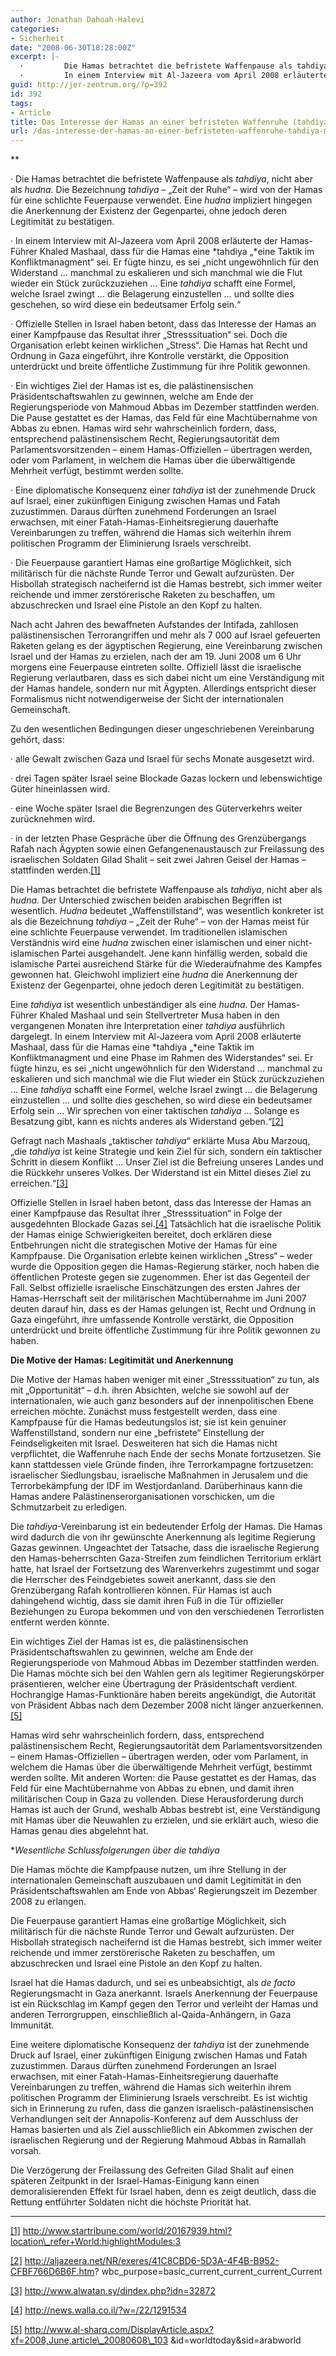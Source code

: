 ```yaml
---
author: Jonathan Dahoah-Halevi
categories:
- Sicherheit
date: "2008-06-30T18:28:00Z"
excerpt: |-
  ·         Die Hamas betrachtet die befristete Waffenpause als tahdiya, nicht aber als hudna. Die Bezeichnung tahdiya – „Zeit der Ruhe“ – wird von der Hamas für eine schlichte Feuerpause verwendet. Eine hudna impliziert hingegen die Anerkennung der Existenz der Gegenpartei, ohne jedoch deren Legitimität zu bestätigen.
  ·         In einem Interview mit Al-Jazeera vom April 2008 erläuterte der Hamas-Führer Khaled Mashaal, dass für die Hamas eine tahdiya „eine Taktik im Konfliktmanagment“ sei. Er fügte hinzu, es sei „nicht ungewöhnlich für den Widerstand … manchmal zu eskalieren und sich manchmal wie die Flut wieder ein Stück zurückzuziehen … Eine tahdiya schafft eine Formel, welche Israel zwingt … die Belagerung einzustellen … und sollte dies geschehen, so wird diese ein bedeutsamer Erfolg sein.“
guid: http://jer-zentrum.org/?p=392
id: 392
tags:
- Article
title: Das Interesse der Hamas an einer befristeten Waffenruhe (tahdiya) mit Israel
url: /das-interesse-der-hamas-an-einer-befristeten-waffenruhe-tahdiya-mit-israel-2/
---
```





**

· Die Hamas betrachtet die befristete Waffenpause als *tahdiya*, nicht aber als *hudna*. Die Bezeichnung *tahdiya* – „Zeit der Ruhe“ – wird von der Hamas für eine schlichte Feuerpause verwendet. Eine *hudna* impliziert hingegen die Anerkennung der Existenz der Gegenpartei, ohne jedoch deren Legitimität zu bestätigen.

· In einem Interview mit Al-Jazeera vom April 2008 erläuterte der Hamas-Führer Khaled Mashaal, dass für die Hamas eine *tahdiya „*eine Taktik im Konfliktmanagment“ sei. Er fügte hinzu, es sei „nicht ungewöhnlich für den Widerstand … manchmal zu eskalieren und sich manchmal wie die Flut wieder ein Stück zurückzuziehen … Eine *tahdiya* schafft eine Formel, welche Israel zwingt … die Belagerung einzustellen … und sollte dies geschehen, so wird diese ein bedeutsamer Erfolg sein.“

· Offizielle Stellen in Israel haben betont, dass das Interesse der Hamas an einer Kampfpause das Resultat ihrer „Stresssituation“ sei. Doch die Organisation erlebt keinen wirklichen „Stress“. Die Hamas hat Recht und Ordnung in Gaza eingeführt, ihre Kontrolle verstärkt, die Opposition unterdrückt und breite öffentliche Zustimmung für ihre Politik gewonnen.

· Ein wichtiges Ziel der Hamas ist es, die palästinensischen Präsidentschaftswahlen zu gewinnen, welche am Ende der Regierungsperiode von Mahmoud Abbas im Dezember stattfinden werden. Die Pause gestattet es der Hamas, das Feld für eine Machtübernahme von Abbas zu ebnen. Hamas wird sehr wahrscheinlich fordern, dass, entsprechend palästinensischem Recht, Regierungsautorität dem Parlamentsvorsitzenden – einem Hamas-Offiziellen – übertragen werden, oder vom Parlament, in welchem die Hamas über die überwältigende Mehrheit verfügt, bestimmt werden sollte.

· Eine diplomatische Konsequenz einer *tahdiya* ist der zunehmende Druck auf Israel, einer zukünftigen Einigung zwischen Hamas und Fatah zuzustimmen. Daraus dürften zunehmend Forderungen an Israel erwachsen, mit einer Fatah-Hamas-Einheitsregierung dauerhafte Vereinbarungen zu treffen, während die Hamas sich weiterhin ihrem politischen Programm der Eliminierung Israels verschreibt.

· Die Feuerpause garantiert Hamas eine großartige Möglichkeit, sich militärisch für die nächste Runde Terror und Gewalt aufzurüsten. Der Hisbollah strategisch nacheifernd ist die Hamas bestrebt, sich immer weiter reichende und immer zerstörerische Raketen zu beschaffen, um abzuschrecken und Israel eine Pistole an den Kopf zu halten.

 

Nach acht Jahren des bewaffneten Aufstandes der Intifada, zahllosen palästinensischen Terrorangriffen und mehr als 7 000 auf Israel gefeuerten Raketen gelang es der ägyptischen Regierung, eine Vereinbarung zwischen Israel und der Hamas zu erzielen, nach der am 19. Juni 2008 um 6 Uhr morgens eine Feuerpause eintreten sollte. Offiziell lässt die israelische Regierung verlautbaren, dass es sich dabei nicht um eine Verständigung mit der Hamas handele, sondern nur mit Ägypten. Allerdings entspricht dieser Formalismus nicht notwendigerweise der Sicht der internationalen Gemeinschaft.

 

Zu den wesentlichen Bedingungen dieser ungeschriebenen Vereinbarung gehört, dass:

 

· alle Gewalt zwischen Gaza und Israel für sechs Monate ausgesetzt wird. 

· drei Tagen später Israel seine Blockade Gazas lockern und lebenswichtige Güter hineinlassen wird.

· eine Woche später Israel die Begrenzungen des Güterverkehrs weiter zurücknehmen wird.

· in der letzten Phase Gespräche über die Öffnung des Grenzübergangs Rafah nach Ägypten sowie einen Gefangenenaustausch zur Freilassung des israelischen Soldaten Gilad Shalit – seit zwei Jahren Geisel der Hamas – stattfinden werden.[\[1\]]("#_edn1")

 

Die Hamas betrachtet die befristete Waffenpause als *tahdiya*, nicht aber als *hudna*. Der Unterschied zwischen beiden arabischen Begriffen ist wesentlich. *Hudna* bedeutet „Waffenstillstand“, was wesentlich konkreter ist als die Bezeichnung *tahdiya* – „Zeit der Ruhe“ – von der Hamas meist für eine schlichte Feuerpause verwendet. Im traditionellen islamischen Verständnis wird eine *hudna* zwischen einer islamischen und einer nicht-islamischen Partei ausgehandelt. Jene kann hinfällig werden, sobald die islamische Partei ausreichend Stärke für die Wiederaufnahme des Kampfes gewonnen hat. Gleichwohl impliziert eine *hudna* die Anerkennung der Existenz der Gegenpartei, ohne jedoch deren Legitimität zu bestätigen.

 

Eine *tahdiya* ist wesentlich unbeständiger als eine *hudna*. Der Hamas-Führer Khaled Mashaal und sein Stellvertreter Musa haben in den vergangenen Monaten ihre Interpretation einer *tahdiya* ausführlich dargelegt. In einem Interview mit Al-Jazeera vom April 2008 erläuterte Mashaal, dass für die Hamas eine *tahdiya „*eine Taktik im Konfliktmanagment und eine Phase im Rahmen des Widerstandes“ sei. Er fügte hinzu, es sei „nicht ungewöhnlich für den Widerstand … manchmal zu eskalieren und sich manchmal wie die Flut wieder ein Stück zurückzuziehen … Eine *tahdiya* schafft eine Formel, welche Israel zwingt … die Belagerung einzustellen … und sollte dies geschehen, so wird diese ein bedeutsamer Erfolg sein … Wir sprechen von einer taktischen *tahdiya* … Solange es Besatzung gibt, kann es nichts anderes als Widerstand geben.“[\[2\]]("#_edn2")

 

Gefragt nach Mashaals „taktischer *tahdiya*“ erklärte Musa Abu Marzouq, „die *tahdiya* ist keine Strategie und kein Ziel für sich, sondern ein taktischer Schritt in diesem Konflikt … Unser Ziel ist die Befreiung unseres Landes und die Rückkehr unseres Volkes. Der Widerstand ist ein Mittel dieses Ziel zu erreichen.“[\[3\]]("#_edn3")

 

Offizielle Stellen in Israel haben betont, dass das Interesse der Hamas an einer Kampfpause das Resultat ihrer „Stresssituation“ in Folge der ausgedehnten Blockade Gazas sei.[\[4\]]("#_edn4") Tatsächlich hat die israelische Politik der Hamas einige Schwierigkeiten bereitet, doch erklären diese Entbehrungen nicht die strategischen Motive der Hamas für eine Kampfpause. Die Organisation erlebte keinen wirklichen „Stress“ – weder wurde die Opposition gegen die Hamas-Regierung stärker, noch haben die öffentlichen Proteste gegen sie zugenommen. Eher ist das Gegenteil der Fall. Selbst offizielle israelische Einschätzungen des ersten Jahres der Hamas-Herrschaft seit der militärischen Machtübernahme im Juni 2007 deuten darauf hin, dass es der Hamas gelungen ist, Recht und Ordnung in Gaza eingeführt, ihre umfassende Kontrolle verstärkt, die Opposition unterdrückt und breite öffentliche Zustimmung für ihre Politik gewonnen zu haben.

 

 

**Die Motive der Hamas: Legitimität und Anerkennung**



Die Motive der Hamas haben weniger mit einer „Stresssituation“ zu tun, als mit „Opportunität“ – d.h. ihren Absichten, welche sie sowohl auf der internationalen, wie auch ganz besonders auf der innenpolitischen Ebene erreichen möchte. Zunächst muss festgestellt werden, dass eine Kampfpause für die Hamas bedeutungslos ist; sie ist kein genuiner Waffenstillstand, sondern nur eine „befristete“ Einstellung der Feindseligkeiten mit Israel. Desweiteren hat sich die Hamas nicht verpflichtet, die Waffenruhe nach Ende der sechs Monate fortzusetzen. Sie kann stattdessen viele Gründe finden, ihre Terrorkampagne fortzusetzen: israelischer Siedlungsbau, israelische Maßnahmen in Jerusalem und die Terrorbekämpfung der IDF im Westjordanland. Darüberhinaus kann die Hamas andere Palästinenserorganisationen vorschicken, um die Schmutzarbeit zu erledigen.

 

Die *tahdiya*-Vereinbarung ist ein bedeutender Erfolg der Hamas. Die Hamas wird dadurch die von ihr gewünschte Anerkennung als legitime Regierung Gazas gewinnen. Ungeachtet der Tatsache, dass die israelische Regierung den Hamas-beherrschten Gaza-Streifen zum feindlichen Territorium erklärt hatte, hat Israel der Fortsetzung des Warenverkehrs zugestimmt und sogar die Herrscher des Feindgebietes soweit anerkannt, dass sie den Grenzübergang Rafah kontrollieren können. Für Hamas ist auch dahingehend wichtig, dass sie damit ihren Fuß in die Tür offizieller Beziehungen zu Europa bekommen und von den verschiedenen Terrorlisten entfernt werden könnte.

 

Ein wichtiges Ziel der Hamas ist es, die palästinensischen Präsidentschaftswahlen zu gewinnen, welche am Ende der Regierungsperiode von Mahmoud Abbas im Dezember stattfinden werden. Die Hamas möchte sich bei den Wahlen gern als legitimer Regierungskörper präsentieren, welcher eine Übertragung der Präsidentschaft verdient. Hochrangige Hamas-Funktionäre haben bereits angekündigt, die Autorität von Präsident Abbas nach dem Dezember 2008 nicht länger anzuerkennen.[\[5\]]("#_edn5")

 

Hamas wird sehr wahrscheinlich fordern, dass, entsprechend palästinensischem Recht, Regierungsautorität dem Parlamentsvorsitzenden – einem Hamas-Offiziellen – übertragen werden, oder vom Parlament, in welchem die Hamas über die überwältigende Mehrheit verfügt, bestimmt werden sollte. Mit anderen Worten: die Pause gestattet es der Hamas, das Feld für eine Machtübernahme von Abbas zu ebnen, und damit ihren militärischen Coup in Gaza zu vollenden. Diese Herausforderung durch Hamas ist auch der Grund, weshalb Abbas bestrebt ist, eine Verständigung mit Hamas über die Neuwahlen zu erzielen, und sie erklärt auch, wieso die Hamas genau dies abgelehnt hat.

 

 

**Wesentliche Schlussfolgerungen über die *tahdiya**

 

Die Hamas möchte die Kampfpause nutzen, um ihre Stellung in der internationalen Gemeinschaft auszubauen und damit Legitimität in den Präsidentschaftswahlen am Ende von Abbas‘ Regierungszeit im Dezember 2008 zu erlangen.

 

Die Feuerpause garantiert Hamas eine großartige Möglichkeit, sich militärisch für die nächste Runde Terror und Gewalt aufzurüsten. Der Hisbollah strategisch nacheifernd ist die Hamas bestrebt, sich immer weiter reichende und immer zerstörerische Raketen zu beschaffen, um abzuschrecken und Israel eine Pistole an den Kopf zu halten.

 

Israel hat die Hamas dadurch, und sei es unbeabsichtigt, als *de facto* Regierungsmacht in Gaza anerkannt. Israels Anerkennung der Feuerpause ist ein Rückschlag im Kampf gegen den Terror und verleiht der Hamas und anderen Terrorgruppen, einschließlich al-Qaida-Anhängern, in Gaza Immunität.

 

Eine weitere diplomatische Konsequenz der *tahdiya* ist der zunehmende Druck auf Israel, einer zukünftigen Einigung zwischen Hamas und Fatah zuzustimmen. Daraus dürften zunehmend Forderungen an Israel erwachsen, mit einer Fatah-Hamas-Einheitsregierung dauerhafte Vereinbarungen zu treffen, während die Hamas sich weiterhin ihrem politischen Programm der Eliminierung Israels verschreibt. Es ist wichtig sich in Erinnerung zu rufen, dass die ganzen israelisch-palästinensischen Verhandlungen seit der Annapolis-Konferenz auf dem Ausschluss der Hamas basierten und als Ziel ausschließlich ein Abkommen zwischen der israelischen Regierung und der Regierung Mahmoud Abbas in Ramallah vorsah.

 

Die Verzögerung der Freilassung des Gefreiten Gilad Shalit auf einen späteren Zeitpunkt in der Israel-Hamas-Einigung kann einen demoralisierenden Effekt für Israel haben, denn es zeigt deutlich, dass die Rettung entführter Soldaten nicht die höchste Priorität hat. 

 

 

 

 

  
  
---



[\[1\]]("#_ednref1") http://www.startribune.com/world/20167939.html?location\_refer+World:highlightModules:3



[\[2\]]("#_ednref2") http://aljazeera.net/NR/exeres/41C8CBD6-5D3A-4F4B-B952-CFBF766D6B6F.htm? wbc\_purpose=basic\_current\_current\_current\_Current



[\[3\]]("#_ednref3") http://www.alwatan.sy/dindex.php?idn=32872



[\[4\]]("#_ednref4") http://news.walla.co.il/?w=/22/1291534



[\[5\]]("#_ednref5") http://www.al-sharq.com/DisplayArticle.aspx?xf=2008,June,article\_20080608\_103 &amp;id=worldtoday&amp;sid=arabworld


